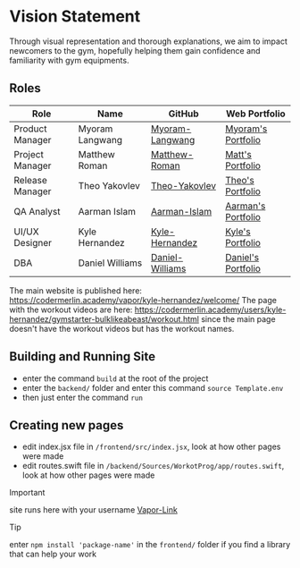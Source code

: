 # Vision Statement
Through visual representation and thorough explanations, we aim to impact newcomers to the gym, hopefully helping them gain confidence and familiarity with gym equipments.

## Roles
| Role            | Name            | GitHub                                            | Web Portfolio                                                                                                         |
|-----------------|-----------------|------------------------------------------------------------|-----------------------------------------------------------------------------------------------------------------------------------------|
| Product Manager | Myoram Langwang | [Myoram-Langwang](https://github.com/Myoram1)              | [Myoram's Portfolio](https://www.codermerlin.academy/users/myoram-langwang/Digital%20Portfolio/index.html)                                                                                
| Project Manager | Matthew Roman   | [Matthew-Roman](https://github.com/Matthew-Roman)          | [Matt's Portfolio](https://www.codermerlin.academy/users/matthew-roman/Digital%20Portfolio/index.html) |
| Release Manager | Theo Yakovlev   | [Theo-Yakovlev](https://github.com/theo-y-hky39)                               | [Theo's Portfolio](https://codermerlin.academy/users/fyodor-theodore-yakovlev/Digital%20Portfolio/index.html)                                                                                                      |
| QA Analyst      | Aarman Islam    | [Aarman-Islam]()                                | [Aarman's Portfolio](https://www.codermerlin.academy/users/aarman-islam/Digital%20Portfolio/index.html)                                                                                                     |
| UI/UX Designer  | Kyle Hernandez  | [Kyle-Hernandez](https://github.com/kylesdev91/kylesdev91.github.io)                              | [Kyle's Portfolio](https://www.codermerlin.academy/users/kyle-hernandez/Digital%20Portfolio/index.html)                                                                                                       |
| DBA             | Daniel Williams | [Daniel-Williams](https://github.com/DanielComputerScience)| [Daniel's Portfolio](https://www.codermerlin.academy/users/elijah-williams/Digital%20Portfolio/index.html)|

The main website is published here: https://codermerlin.academy/vapor/kyle-hernandez/welcome/
The page with the workout videos are here: https://codermerlin.academy/users/kyle-hernandez/gymstarter-bulklikeabeast/workout.html since the main page doesn't have the workout videos but has the workout names.

## Building and Running Site
- enter the command `build` at the root of the project
- enter the `backend/` folder and enter this command `source Template.env`
- then just enter the command `run`

## Creating new pages
- edit index.jsx file in `/frontend/src/index.jsx`, look at how other pages were made
- edit routes.swift file in `/backend/Sources/WorkotProg/app/routes.swift`, look at how other pages were made
 
>[!IMPORTANT]
>site runs here with your username [Vapor-Link](https://codermerlin.academy/vapor/user-name/)

>[!TIP]
>enter `npm install 'package-name'` in the `frontend/` folder if you find a library that can help your work





